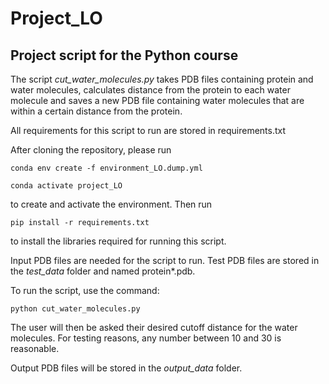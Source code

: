 # Project_LO
## Project script for the Python course

The script *cut_water_molecules.py* takes PDB files containing protein and water molecules, calculates
distance from the protein to each water molecule and saves a new PDB file containing water molecules 
that are within a certain distance from the protein. 

All requirements for this script to run are stored in requirements.txt

After cloning the repository, please run
    
    conda env create -f environment_LO.dump.yml
    
    conda activate project_LO
 
 to create and activate the environment. Then run 

    pip install -r requirements.txt

 to install the libraries required for running this script.

Input PDB files are needed for the script to run. Test PDB files are stored in the *test_data* folder and named
protein*.pdb.

To run the script, use the command: 

    python cut_water_molecules.py

The user will then be asked their desired cutoff distance for the water molecules. For testing
reasons, any number between 10 and 30 is reasonable.

Output PDB files will be stored in the *output_data* folder.



 
